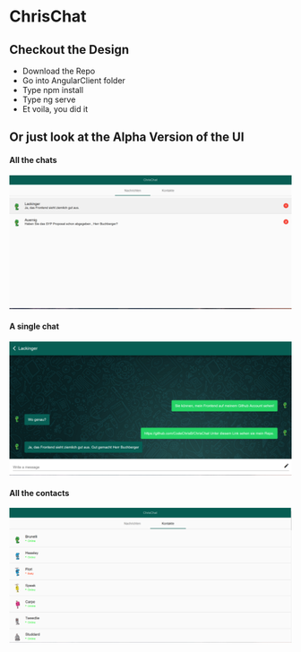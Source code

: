 # ChrisChat

## Checkout the Design

- Download the Repo
- Go into AngularClient folder
- Type npm install
- Type ng serve
- Et voila, you did it

## Or just look at the Alpha Version of the UI

#### All the chats

![Screenshot](https://github.com/CodeChrisB/QuickDebugBackend/blob/main/chats.PNG)


#### A single chat

![Screenshot](https://github.com/CodeChrisB/QuickDebugBackend/blob/main/chat.PNG)


#### All the contacts

![Screenshot](https://github.com/CodeChrisB/QuickDebugBackend/blob/main/contacts.PNG)
